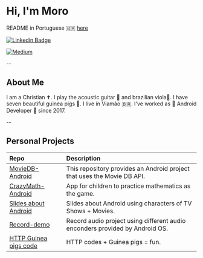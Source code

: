 # Hi, I'm Moro

README in Portuguese 🇧🇷 [here](README_ptBr.md)

[![Linkedin Badge](https://img.shields.io/badge/-LinkedIn-blue?style=flat-square&logo=Linkedin&logoColor=white)](https://www.linkedin.com/in/gabrielbronzattimoro15031994/)

[![Medium](https://img.shields.io/badge/Medium-12100E?style=for-the-badge&logo=medium&logoColor=white)](https://medium.com/@gabrielbronzattimoro.es)

--

## About Me

I am a Christian ✝️. I play the acoustic guitar 🎸 and brazilian viola🎻. I have seven beautiful guinea pigs 🐷.
I live in Viamão 🇧🇷. I've worked as 🤖 Android Developer 💚 since 2017.

--

## Personal Projects

| Repo                                                                                     | Description                                                                  |
|:-----------------------------------------------------------------------------------------|:-----------------------------------------------------------------------------|
| [MovieDB-Android](https://github.com/gabrielbmoro/MovieDB-Android)                       | This repository provides an Android project that uses the Movie DB API.      |
| [CrazyMath-Android](https://github.com/gabrielbmoro/CrazyMath-Android)                    | App for children to practice mathematics as the game.                        |
| [Slides about Android](https://github.com/gabrielbmoro/slides-about-android-development) | Slides about Android using characters of TV Shows + Movies.                  |
| [Record-demo](https://github.com/gabrielbmoro/record-demo)                               | Record audio project using different audio enconders provided by Android OS. |
| [HTTP Guinea pigs code](https://github.com/gabrielbmoro/httpguineapigscode)              | HTTP codes + Guinea pigs = fun.                                              |
